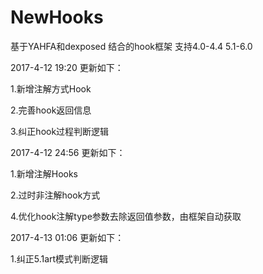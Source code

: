 # NewHooks
基于YAHFA和dexposed 结合的hook框架  支持4.0-4.4  5.1-6.0

2017-4-12 19:20 更新如下：
  
  1.新增注解方式Hook 
  
  2.完善hook返回信息 
  
  3.纠正hook过程判断逻辑

2017-4-12 24:56 更新如下：
  
  1.新增注解Hooks 
  
  2.过时非注解hook方式 
  
  4.优化hook注解type参数去除返回值参数，由框架自动获取

2017-4-13 01:06 更新如下：
  
  1.纠正5.1art模式判断逻辑
